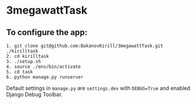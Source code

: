 # 3megawattTask

## To configure the app:
    1. git clone git@github.com:BakanovKirill/3megawattTask.git ./kirilltask
    2. cd kirilltask
    3. ./setup.sh
    4. source ./env/bin/activate
    5. cd task
    6. python manage.py runserver

Default settings in `manage.py` are `settings.dev` with `DEBUG=True` and enabled Django Debug Toolbar.